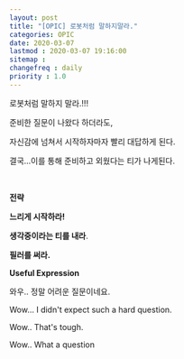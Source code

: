 ```yaml
---
layout: post
title: "[OPIC] 로봇처럼 말하지말라."
categories: OPIC
date: 2020-03-07
lastmod : 2020-03-07 19:16:00
sitemap :
changefreq : daily
priority : 1.0
---
```




로봇처럼 말하지 말라.!!!

준비한 질문이 나왔다 하더라도, 

자신감에 넘쳐서 시작하자마자 빨리 대답하게 된다.

결국...이를 통해 준비하고 외웠다는 티가 나게된다.

<br>

<b>전략</b> 

<b>느리게 시작하라! </b>

<b>생각중이라는 티를 내라</b>.

<b>필러를 써라.</b>



**Useful Expression**

와우.. 정말 어려운 질문이네요. 

Wow... I didn't expect such a hard question.

Wow.. That's tough.

Wow.. What a question

